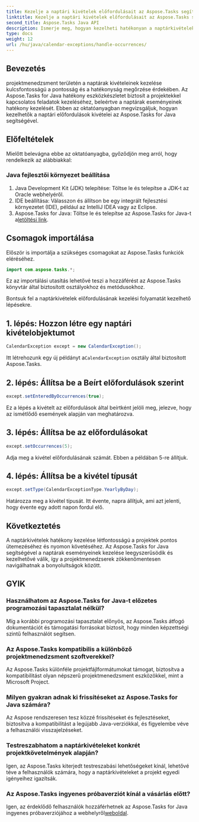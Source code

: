 ```yaml
---
title: Kezelje a naptári kivételek előfordulásait az Aspose.Tasks segítségével
linktitle: Kezelje a naptári kivételek előfordulásait az Aspose.Tasks segítségével
second_title: Aspose.Tasks Java API
description: Ismerje meg, hogyan kezelheti hatékonyan a naptárkivételeket Java-projektekben az Aspose.Tasks for Java segítségével. Egyszerűsítse projektmenedzsment folyamatát most.
type: docs
weight: 12
url: /hu/java/calendar-exceptions/handle-occurrences/
---
```

## Bevezetés
projektmenedzsment területén a naptárak kivételeinek kezelése kulcsfontosságú a pontosság és a hatékonyság megőrzése érdekében. Az Aspose.Tasks for Java hatékony eszközkészletet biztosít a projektekkel kapcsolatos feladatok kezeléséhez, beleértve a naptárak eseményeinek hatékony kezelését. Ebben az oktatóanyagban megvizsgáljuk, hogyan kezelhetők a naptári előfordulások kivételei az Aspose.Tasks for Java segítségével.
## Előfeltételek
Mielőtt belevágna ebbe az oktatóanyagba, győződjön meg arról, hogy rendelkezik az alábbiakkal:
### Java fejlesztői környezet beállítása
1. Java Development Kit (JDK) telepítése: Töltse le és telepítse a JDK-t az Oracle webhelyéről.
2. IDE beállítása: Válasszon és állítson be egy integrált fejlesztési környezetet (IDE), például az IntelliJ IDEA vagy az Eclipse.
3.  Aspose.Tasks for Java: Töltse le és telepítse az Aspose.Tasks for Java-t a[letöltési link](https://releases.aspose.com/tasks/java/).

## Csomagok importálása
Először is importálja a szükséges csomagokat az Aspose.Tasks funkciók eléréséhez.

```java
import com.aspose.tasks.*;
```
Ez az importálási utasítás lehetővé teszi a hozzáférést az Aspose.Tasks könyvtár által biztosított osztályokhoz és metódusokhoz.

Bontsuk fel a naptárkivételek előfordulásának kezelési folyamatát kezelhető lépésekre.
## 1. lépés: Hozzon létre egy naptári kivételobjektumot
```java
CalendarException except = new CalendarException();
```
 Itt létrehozunk egy új példányt a`CalendarException` osztály által biztosított Aspose.Tasks.
## 2. lépés: Állítsa be a Beírt előfordulások szerint
```java
except.setEnteredByOccurrences(true);
```
Ez a lépés a kivételt az előfordulások által beírtként jelöli meg, jelezve, hogy az ismétlődő események alapján van meghatározva.
## 3. lépés: Állítsa be az előfordulásokat
```java
except.setOccurrences(5);
```
Adja meg a kivétel előfordulásának számát. Ebben a példában 5-re állítjuk.
## 4. lépés: Állítsa be a kivétel típusát
```java
except.setType(CalendarExceptionType.YearlyByDay);
```
Határozza meg a kivétel típusát. Itt évente, napra állítjuk, ami azt jelenti, hogy évente egy adott napon fordul elő.

## Következtetés
A naptárkivételek hatékony kezelése létfontosságú a projektek pontos ütemezéséhez és nyomon követéséhez. Az Aspose.Tasks for Java segítségével a naptárak eseményeinek kezelése leegyszerűsödik és kezelhetővé válik, így a projektmenedzserek zökkenőmentesen navigálhatnak a bonyolultságok között.
## GYIK
### Használhatom az Aspose.Tasks for Java-t előzetes programozási tapasztalat nélkül?
Míg a korábbi programozási tapasztalat előnyös, az Aspose.Tasks átfogó dokumentációt és támogatási forrásokat biztosít, hogy minden képzettségi szintű felhasználót segítsen.
### Az Aspose.Tasks kompatibilis a különböző projektmenedzsment szoftverekkel?
Az Aspose.Tasks különféle projektfájlformátumokat támogat, biztosítva a kompatibilitást olyan népszerű projektmenedzsment eszközökkel, mint a Microsoft Project.
### Milyen gyakran adnak ki frissítéseket az Aspose.Tasks for Java számára?
Az Aspose rendszeresen tesz közzé frissítéseket és fejlesztéseket, biztosítva a kompatibilitást a legújabb Java-verziókkal, és figyelembe véve a felhasználói visszajelzéseket.
### Testreszabhatom a naptárkivételeket konkrét projektkövetelmények alapján?
Igen, az Aspose.Tasks kiterjedt testreszabási lehetőségeket kínál, lehetővé téve a felhasználók számára, hogy a naptárkivételeket a projekt egyedi igényeihez igazítsák.
### Az Aspose.Tasks ingyenes próbaverziót kínál a vásárlás előtt?
 Igen, az érdeklődő felhasználók hozzáférhetnek az Aspose.Tasks for Java ingyenes próbaverziójához a webhelyről[weboldal](https://releases.aspose.com/).